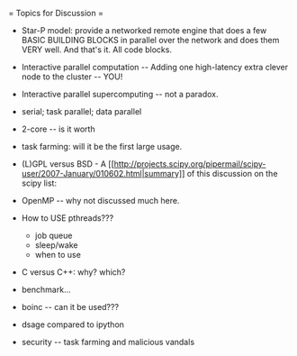 = Topics for Discussion =

 * Star-P model: provide a networked remote engine that does a few BASIC BUILDING BLOCKS in parallel over the network and does them VERY well.  And that's it.  All code blocks.

 * Interactive parallel computation -- Adding one high-latency extra clever node to the cluster -- YOU!

 * Interactive parallel supercomputing -- not a paradox.

 * serial; task parallel; data parallel

 * 2-core -- is it worth
 
 * task farming: will it be the first large usage.

 * (L)GPL versus BSD - A [[http://projects.scipy.org/pipermail/scipy-user/2007-January/010602.html|summary]] of this discussion on the scipy list:


 * OpenMP -- why not discussed much here. 

 * How to USE pthreads???
     - job queue
     - sleep/wake
     - when to use

 * C versus C++: why? which?

 * benchmark...
 
 * boinc -- can it be used???

 * dsage compared to ipython

 * security -- task farming and malicious vandals
